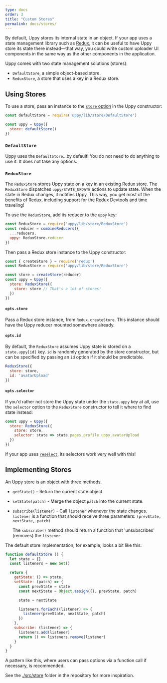 ```yaml
---
type: docs
order: 3
title: "Custom Stores"
permalink: docs/stores/
---
```


By default, Uppy stores its internal state in an object.
If your app uses a state management library such as [Redux](https://redux.js.org), it can be useful to have Uppy store its state there instead—that way, you could write custom uploader UI components in the same way as the other components in the application.

Uppy comes with two state management solutions (stores):

 - `DefaultStore`, a simple object-based store.
 - `ReduxStore`, a store that uses a key in a Redux store.

## Using Stores

To use a store, pass an instance to the [`store` option](/docs/uppy#store-defaultstore) in the Uppy constructor:

```js
const defaultStore = require('uppy/lib/store/DefaultStore')

const uppy = Uppy({
  store: defaultStore()
})
```

### `DefaultStore`

Uppy uses the `DefaultStore`…by default! You do not need to do anything to use it.
It does not take any options.

### `ReduxStore`

The `ReduxStore` stores Uppy state on a key in an existing Redux store.
The `ReduxStore` dispatches `uppy/STATE_UPDATE` actions to update state.
When the state in Redux changes, it notifies Uppy.
This way, you get most of the benefits of Redux, including support for the Redux Devtools and time traveling!

To use the `ReduxStore`, add its reducer to the `uppy` key:

```js
const ReduxStore = require('uppy/lib/store/ReduxStore')
const reducer = combineReducers({
  ...reducers,
  uppy: ReduxStore.reducer
})
```

Then pass a Redux store instance to the Uppy constructor:

```js
const { createStore } = require('redux')
const ReduxStore = require('uppy/lib/store/ReduxStore')

const store = createStore(reducer)
const uppy = Uppy({
  store: ReduxStore({
    store: store // That's a lot of stores!
  })
})
```

#### `opts.store`

Pass a Redux store instance, from `Redux.createStore`.
This instance should have the Uppy reducer mounted somewhere already.

#### `opts.id`

By default, the `ReduxStore` assumes Uppy state is stored on a `state.uppy[id]` key.
`id` is randomly generated by the store constructor, but can be specified by passing an `id` option if it should be predictable.

```js
ReduxStore({
  store: store,
  id: 'avatarUpload'
})
```

#### `opts.selector`

If you'd rather not store the Uppy state under the `state.uppy` key at all, use the `selector` option to the `ReduxStore` constructor to tell it where to find state instead:

```js
const uppy = Uppy({
  store: ReduxStore({
    store: store,
    selector: state => state.pages.profile.uppy.avatarUpload
  })
})
```

If your app uses [`reselect`](https://npmjs.com/package/reselect), its selectors work very well with this!

## Implementing Stores

An Uppy store is an object with three methods.

 - `getState()` - Return the current state object.
 - `setState(patch)` - Merge the object `patch` into the current state.
 - `subscribe(listener)` - Call `listener` whenever the state changes.
   `listener` is a function that should receive three parameters:
   `(prevState, nextState, patch)`

   The `subscribe()` method should return a function that 'unsubscribes' (removes) the `listener`.

The default store implementation, for example, looks a bit like this:

```js
function defaultStore () {
  let state = {}
  const listeners = new Set()

  return {
    getState: () => state,
    setState: (patch) => {
      const prevState = state
      const nextState = Object.assign({}, prevState, patch)

      state = nextState

      listeners.forEach((listener) => {
        listener(prevState, nextState, patch)
      })
    },
    subscribe: (listener) => {
      listeners.add(listener)
      return () => listeners.remove(listener)
    }
  }
}
```

A pattern like this, where users can pass options via a function call if necessary, is recommended.

See the [./src/store](https://github.com/transloadit/uppy/tree/feature/store/src/store) folder in the repository for more inspiration.
